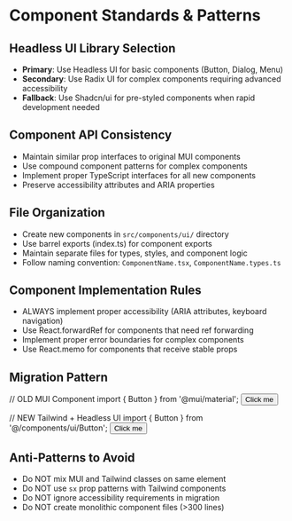 # Component Standards & Patterns

## Headless UI Library Selection
- **Primary**: Use Headless UI for basic components (Button, Dialog, Menu)
- **Secondary**: Use Radix UI for complex components requiring advanced accessibility
- **Fallback**: Use Shadcn/ui for pre-styled components when rapid development needed

## Component API Consistency
- Maintain similar prop interfaces to original MUI components
- Use compound component patterns for complex components
- Implement proper TypeScript interfaces for all new components
- Preserve accessibility attributes and ARIA properties

## File Organization
- Create new components in `src/components/ui/` directory
- Use barrel exports (index.ts) for component exports
- Maintain separate files for types, styles, and component logic
- Follow naming convention: `ComponentName.tsx`, `ComponentName.types.ts`

## Component Implementation Rules
- ALWAYS implement proper accessibility (ARIA attributes, keyboard navigation)
- Use React.forwardRef for components that need ref forwarding
- Implement proper error boundaries for complex components
- Use React.memo for components that receive stable props

## Migration Pattern
// OLD MUI Component
import { Button } from '@mui/material';
<Button variant="contained" color="primary">Click me</Button>

// NEW Tailwind + Headless UI
import { Button } from '@/components/ui/Button';
<Button variant="primary" className="bg-blue-500 hover:bg-blue-600">Click me</Button>


## Anti-Patterns to Avoid
- Do NOT mix MUI and Tailwind classes on same element
- Do NOT use `sx` prop patterns with Tailwind components
- Do NOT ignore accessibility requirements in migration
- Do NOT create monolithic component files (>300 lines)


